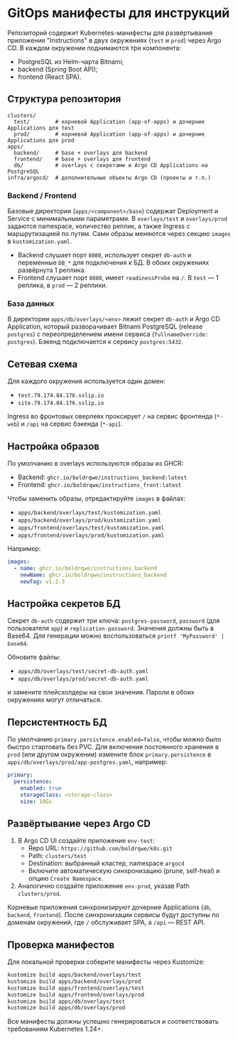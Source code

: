 # GitOps манифесты для инструкций

Репозиторий содержит Kubernetes-манифесты для развёртывания приложения "Instructions"
в двух окружениях (`test` и `prod`) через Argo CD. В каждом окружении поднимаются три
компонента:

- PostgreSQL из Helm-чарта Bitnami;
- backend (Spring Boot API);
- frontend (React SPA).

## Структура репозитория

```
clusters/
  test/        # корневой Application (app-of-apps) и дочерние Applications для test
  prod/        # корневой Application (app-of-apps) и дочерние Applications для prod
apps/
  backend/     # base + overlays для backend
  frontend/    # base + overlays для frontend
  db/          # overlays с секретами и Argo CD Applications на PostgreSQL
infra/argocd/  # дополнительные объекты Argo CD (проекты и т.п.)
```

### Backend / Frontend

Базовые директории (`apps/<component>/base`) содержат Deployment и Service с
минимальными параметрами. В `overlays/test` и `overlays/prod` задаются namespace,
количество реплик, а также Ingress с маршрутизацией по путям. Сами образы меняются
через секцию `images` в `kustomization.yaml`.

- Backend слушает порт `8080`, использует секрет `db-auth` и переменные `DB_*` для
  подключения к БД. В обоих окружениях развёрнута 1 реплика.
- Frontend слушает порт `8080`, имеет `readinessProbe` на `/`. В `test` — 1 реплика,
  в `prod` — 2 реплики.

### База данных

В директории `apps/db/overlays/<env>` лежит секрет `db-auth` и Argo CD Application,
который разворачивает Bitnami PostgreSQL (release `postgres`) с переопределением имени
сервиса (`fullnameOverride: postgres`). Бэкенд подключается к сервису `postgres:5432`.

## Сетевая схема

Для каждого окружения используется один домен:

- `test.79.174.84.176.sslip.io`
- `site.79.174.84.176.sslip.io`

Ingress во фронтовых оверлеях проксирует `/` на сервис фронтенда (`*-web`) и `/api`
на сервис бэкенда (`*-api`).

## Настройка образов

По умолчанию в overlays используются образы из GHCR:

- Backend: `ghcr.io/boldrqwe/instructions_backend:latest`
- Frontend: `ghcr.io/boldrqwe/instructions_front:latest`

Чтобы заменить образы, отредактируйте `images` в файлах:

- `apps/backend/overlays/test/kustomization.yaml`
- `apps/backend/overlays/prod/kustomization.yaml`
- `apps/frontend/overlays/test/kustomization.yaml`
- `apps/frontend/overlays/prod/kustomization.yaml`

Например:

```yaml
images:
  - name: ghcr.io/boldrqwe/instructions_backend
    newName: ghcr.io/boldrqwe/instructions_backend
    newTag: v1.2.3
```

## Настройка секретов БД

Секрет `db-auth` содержит три ключа: `postgres-password`, `password` (для пользователя
`app`) и `replication-password`. Значения должны быть в Base64. Для генерации можно
воспользоваться `printf 'MyPassword' | base64`.

Обновите файлы:

- `apps/db/overlays/test/secret-db-auth.yaml`
- `apps/db/overlays/prod/secret-db-auth.yaml`

и замените плейсхолдеры на свои значения. Пароли в обоих окружениях могут отличаться.

## Персистентность БД

По умолчанию `primary.persistence.enabled=false`, чтобы можно было быстро стартовать без
PVC. Для включения постоянного хранения в `prod` (или другом окружении) измените блок
`primary.persistence` в `apps/db/overlays/prod/app-postgres.yaml`, например:

```yaml
primary:
  persistence:
    enabled: true
    storageClass: <storage-class>
    size: 10Gi
```

## Развёртывание через Argo CD

1. В Argo CD UI создайте приложение `env-test`:
   - Repo URL: `https://github.com/boldrqwe/k8s.git`
   - Path: `clusters/test`
   - Destination: выбранный кластер, namespace `argocd`
   - Включите автоматическую синхронизацию (prune, self-heal) и опцию `Create Namespace`.
2. Аналогично создайте приложение `env-prod`, указав Path `clusters/prod`.

Корневые приложения синхронизируют дочерние Applications (`db`, `backend`, `frontend`).
После синхронизации сервисы будут доступны по доменам окружений, где `/` обслуживает
SPA, а `/api` — REST API.

## Проверка манифестов

Для локальной проверки соберите манифесты через Kustomize:

```bash
kustomize build apps/backend/overlays/test
kustomize build apps/backend/overlays/prod
kustomize build apps/frontend/overlays/test
kustomize build apps/frontend/overlays/prod
kustomize build apps/db/overlays/test
kustomize build apps/db/overlays/prod
```

Все манифесты должны успешно генерироваться и соответствовать требованиям Kubernetes 1.24+.

